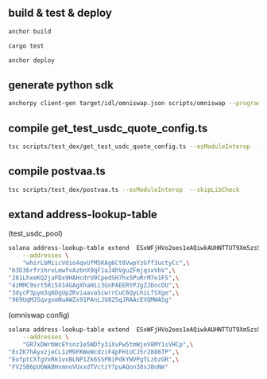 ## build & test & deploy
```bash
anchor build

cargo test

anchor deploy
```

## generate python sdk
```bash
anchorpy client-gen target/idl/omniswap.json scripts/omniswap --program-id 4edLhT4MAausnqaxvB4ezcVG1adFnGw1QUMTvDMp4JVY
```

## compile get_test_usdc_quote_config.ts
```bash
tsc scripts/test_dex/get_test_usdc_quote_config.ts --esModuleInterop  --skipLibCheck
```

## compile postvaa.ts
```bash
tsc scripts/test_dex/postvaa.ts --esModuleInterop  --skipLibCheck
```

## extand address-lookup-table
(test_usdc_pool)
```bash
solana address-lookup-table extend  ESxWFjHVo2oes1eAQiwkAUHNTTUT9Xm5zsSrE7QStYX8 \
    --addresses \
    "whirLbMiicVdio4qvUfM5KAg6Ct8VwpYzGff3uctyCc",\
"b3D36rfrihrvLmwfvAzbnX9qF1aJ4hVguZFmjqsxVbV",\
"281LhxeKQ2jaFDx9HAHcdrU9CpedSH7hx5PuRrM7e1FS",\
"4zMMC9srt5Ri5X14GAgXhaHii3GnPAEERYPJgZJDncDU",\
"3dycP3pym3q6DgUpZRviaavaScwrrCuC6QyLhiLfSXge",\
"969UqMJSqvgxmNuAWZx91PAnLJU825qJRAAcEVQMWASg"
```
(omniswap config)

```bash
solana address-lookup-table extend  ESxWFjHVo2oes1eAQiwkAUHNTTUT9Xm5zsSrE7QStYX8 \
    --addresses \
    "GR7xDWrbWcEYsnz1e5WDfy3iXvPw5tmWjeV8MY1sVHCp",\
"EcZK7hAyxzjeCL1zM9FKWeWcdziF4pFHiUCJ5r2886TP",\
"EofptCXfgVxRk1vxBLNP1Zk6SSPBiPdkYWVPgTLzbzGR",\
"FV2SB6pUGWABHxmnoVUxxdTVctzY7puAQon38sJ8oNm"
```